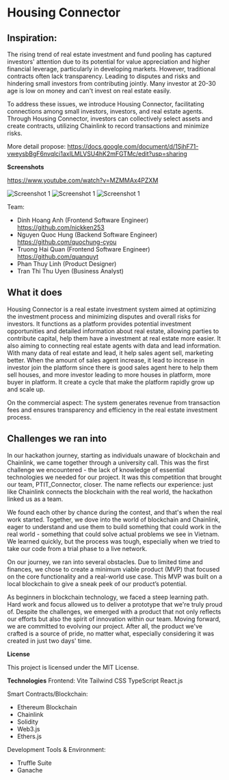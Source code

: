 # Housing Connector

## Inspiration:
The rising trend of real estate investment and fund pooling has captured investors' attention due to its potential for value appreciation and higher financial leverage, particularly in developing markets.
However, traditional contracts often lack transparency. Leading to disputes and risks and hindering small investors from contributing jointly. Many investor at 20-30 age is low on money and can't invest on real estate easily.

To address these issues, we introduce Housing Connector, facilitating connections among small investors, investors, and real estate agents. Through Housing Connector, investors can collectively select assets and create contracts, utilizing Chainlink to record transactions and minimize risks.

More detail propose: https://docs.google.com/document/d/1SjhF71-vweysbBgF6nvqlci1axILMLVSU4hK2mFGTMc/edit?usp=sharing

**Screenshots**

https://www.youtube.com/watch?v=MZMMAx4PZXM

![Screenshot 1](demo1.png)
![Screenshot 1](demo2.png)
![Screenshot 1](demo3.png)

Team:
- Dinh Hoang Anh (Frontend Software Engineer) https://github.com/nickken253
- Nguyen Quoc Hung (Backend Software Engineer) https://github.com/quochung-cyou
- Truong Hai Quan (Frontend Software Engineer) https://github.com/quanquyt
- Phan Thuy Linh (Product Designer)
- Tran Thi Thu Uyen (Business Analyst)



## What it does
Housing Connector is a real estate investment system aimed at optimizing the investment process and minimizing disputes and overall risks for investors. It functions as a platform provides potential investment opportunities and detailed information about real estate, allowing parties to contribute capital, help them have a investment at real estate more easier. It also aiming to connecting real estate agents with data and lead information. With many data of real estate and lead, it help sales agent sell, marketing better. When the amount of sales agent increase, it lead to increase in investor join the platform since there is good sales agent here to help them sell houses, and more investor leading to more houses in platform, more buyer in platform. It create a cycle that make the platform rapidly grow up and scale up.

On the commercial aspect: The system generates revenue from transaction fees and ensures transparency and efficiency in the real estate investment process.


## Challenges we ran into
In our hackathon journey, starting as individuals unaware of blockchain and Chainlink, we came together through a university call. This was the first challenge we encountered - the lack of knowledge of essential technologies we needed for our project. It was this competition that brought our team, PTIT_Connector, closer. The name reflects our experience: just like Chainlink connects the blockchain with the real world, the hackathon linked us as a team.

We found each other by chance during the contest, and that's when the real work started. Together, we dove into the world of blockchain and Chainlink, eager to understand and use them to build something that could work in the real world - something that could solve actual problems we see in Vietnam. We learned quickly, but the process was tough, especially when we tried to take our code from a trial phase to a live network.

On our journey, we ran into several obstacles. Due to limited time and finances, we chose to create a minimum viable product (MVP) that focused on the core functionality and a real-world use case. This MVP was built on a local blockchain to give a sneak peek of our product’s potential.

As beginners in blockchain technology, we faced a steep learning path. Hard work and focus allowed us to deliver a prototype that we're truly proud of. Despite the challenges, we emerged with a product that not only reflects our efforts but also the spirit of innovation within our team. Moving forward, we are committed to evolving our project. After all, the product we've crafted is a source of pride, no matter what, especially considering it was created in just two days' time.


**License**

This project is licensed under the MIT License.


**Technologies**
Frontend:
Vite
Tailwind CSS
TypeScript
React.js

Smart Contracts/Blockchain:
- Ethereum Blockchain
- Chainlink
- Solidity
- Web3.js
- Ethers.js

Development Tools & Environment:
- Truffle Suite
- Ganache



